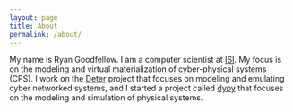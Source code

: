 ```yaml
---
layout: page
title: About
permalink: /about/
---
```


My name is Ryan Goodfellow. I am a computer scientist at [ISI](http://www.isi.edu). My focus is on the modeling and virtual materialization of cyber-physical systems (CPS). I work on the [Deter](https://www.deter-project.org) project that focuses on modeling and emulating cyber networked systems, and I started a project called [dypy](http://dypy.org) that focuses on the modeling and simulation of physical systems.
